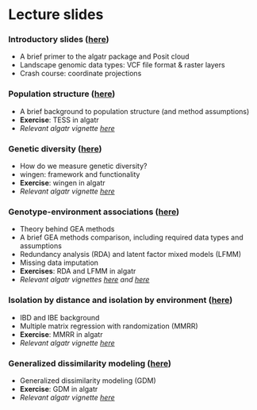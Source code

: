 # Lecture slides

### Introductory slides ([here](https://github.com/TheWangLab/algatr_workshop/blob/main/slides/workshop_intro.pdf))
  - A brief primer to the algatr package and Posit cloud
  - Landscape genomic data types: VCF file format & raster layers
  - Crash course: coordinate projections

### Population structure ([here](https://github.com/TheWangLab/algatr_workshop/blob/main/slides/workshop_popstructure.pdf))
  - A brief background to population structure (and method assumptions)
  - **Exercise**: TESS in algatr
  - *Relevant algatr vignette [here](https://thewanglab.github.io/algatr/articles/TESS_vignette.html)*

### Genetic diversity ([here](REFER))
  - How do we measure genetic diversity?
  - wingen: framework and functionality
  - **Exercise**: wingen in algatr
  - *Relevant algatr vignette [here](https://thewanglab.github.io/algatr/articles/wingen_vignette.html)*

### Genotype-environment associations ([here](https://github.com/TheWangLab/algatr_workshop/blob/main/slides/workshop_GEA.pdf))
  - Theory behind GEA methods
  - A brief GEA methods comparison, including required data types and assumptions
  - Redundancy analysis (RDA) and latent factor mixed models (LFMM)
  - Missing data imputation
  - **Exercises**: RDA and LFMM in algatr
  - *Relevant algatr vignettes [here](https://thewanglab.github.io/algatr/articles/RDA_vignette.html) and [here](https://thewanglab.github.io/algatr/articles/LFMM_vignette.html)*

### Isolation by distance and isolation by environment ([here](https://github.com/TheWangLab/algatr_workshop/blob/main/slides/workshop_MMRR.pdf))
  - IBD and IBE background
  - Multiple matrix regression with randomization (MMRR)
  - **Exercise**: MMRR in algatr
  - *Relevant algatr vignette [here](https://thewanglab.github.io/algatr/articles/MMRR_vignette.html)*

### Generalized dissimilarity modeling ([here](REFER))
  - Generalized dissimilarity modeling (GDM)
  - **Exercise**: GDM in algatr
  - *Relevant algatr vignette [here](https://thewanglab.github.io/algatr/articles/GDM_vignette.html)*
